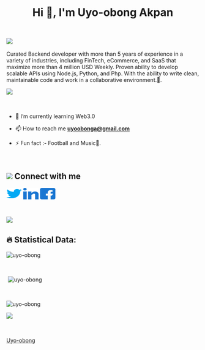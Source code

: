 <h1 align="center">Hi 👋, I'm Uyo-obong Akpan</h1>
<br/>

<img src="https://user-images.githubusercontent.com/73097560/115834477-dbab4500-a447-11eb-908a-139a6edaec5c.gif"></a>

<p>Curated Backend developer with more than 5 years of experience in a variety of industries, including FinTech, eCommerce, and SaaS that maximize more than 4 million USD Weekly. Proven ability to develop scalable APIs using Node.js, Python, and Php. With the ability to write clean, maintainable code and work in a collaborative environment.🌟.</p>

<img src="https://user-images.githubusercontent.com/73097560/115834477-dbab4500-a447-11eb-908a-139a6edaec5c.gif"></a>

<br>

- 🌱 I’m currently learning Web3.0

- 📫 How to reach me **uyoobonga@gmail.com**

- ⚡ Fun fact :- Football and Music🎵.

<br>

## <img src="https://media.giphy.com/media/iY8CRBdQXODJSCERIr/giphy.gif" width="30px"> Connect with me
<p align="left">
<a href="https://twitter.com/uyo-obong" target="blank"><img align="center" src="https://raw.githubusercontent.com/SubhadeepZilong/SubhadeepZilong/main/icons/Social/twitter.svg" alt="subhadeepzilong" height="30" width="40" /></a>
<a href="https://linkedin.com/in/uyo-obong" target="blank"><img align="center" src="https://raw.githubusercontent.com/SubhadeepZilong/SubhadeepZilong/main/icons/Social/linked-in-alt.svg" alt="subhadeep-chakraborty-b341a8191" height="30" width="40" /></a>
<a href="https://fb.com/uyo-obong" target="blank"><img align="center" src="https://raw.githubusercontent.com/SubhadeepZilong/SubhadeepZilong/main/icons/Social/facebook.svg" alt="subhadeep.chakraborty.555" height="30" width="40" /></a>

</p>


<br>


<img src="https://user-images.githubusercontent.com/73097560/115834477-dbab4500-a447-11eb-908a-139a6edaec5c.gif"></a>

## 🔥 Statistical Data:
<p><img align="center"
    src="https://github-readme-stats.vercel.app/api/top-langs?username=uyo-obong&show_icons=true&locale=en&bg_color=0d1117&text_color=ffffff&layout=compact"
    alt="uyo-obong" 
    bg_color=#808080/></p>

<br>

<p>&nbsp;<img align="center" src="https://github-readme-stats.vercel.app/api?username=uyo-obong&show_icons=true&locale=en&bg_color=0d1117&text_color=ffffff&repo=convoychat"
    alt="uyo-obong" /></p>

<br>

<p><img align="center" src="https://github-readme-streak-stats.herokuapp.com/?user=uyo-obong&theme=dark&background=0d1117&date_format=M%20j%5B%2C%20Y%5D" alt="uyo-obong" /></p>

<img src="https://user-images.githubusercontent.com/73097560/115834477-dbab4500-a447-11eb-908a-139a6edaec5c.gif"></a>


      
<p align="left"> <a href="https://twitter.com/" target="blank"><img
      src="https://img.shields.io/twitter/follow/?logo=twitter&style=for-the-badge" alt="" /></a> </p>

[Uyo-obong](https://github.com/uyo-obong)
